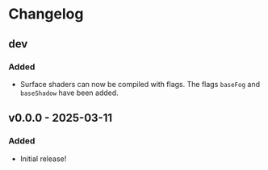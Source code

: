 # Changelog

## dev

### Added

- Surface shaders can now be compiled with flags. The flags `baseFog` and
  `baseShadow` have been added.

## v0.0.0 - 2025-03-11

### Added

- Initial release!
